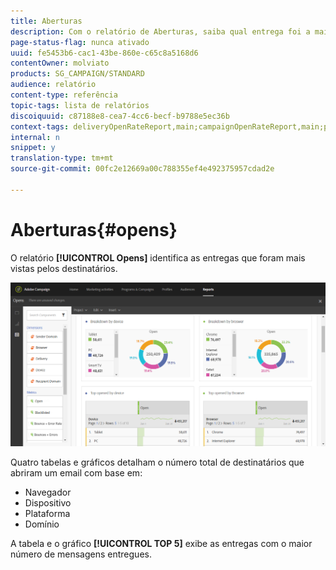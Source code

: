 ```yaml
---
title: Aberturas
description: Com o relatório de Aberturas, saiba qual entrega foi a mais visualizada de acordo com vários critérios.
page-status-flag: nunca ativado
uuid: fe5453b6-cac1-43be-860e-c65c8a5168d6
contentOwner: molviato
products: SG_CAMPAIGN/STANDARD
audience: relatório
content-type: referência
topic-tags: lista de relatórios
discoiquuid: c87188e8-cea7-4cc6-becf-b9788e5ec36b
context-tags: deliveryOpenRateReport,main;campaignOpenRateReport,main;programOpenRateReport,main
internal: n
snippet: y
translation-type: tm+mt
source-git-commit: 00fc2e12669a00c788355ef4e492375957cdad2e

---
```



# Aberturas{#opens}

O relatório **[!UICONTROL Opens]** identifica as entregas que foram mais vistas pelos destinatários.

![](assets/delivery_reports_opens.png)

Quatro tabelas e gráficos detalham o número total de destinatários que abriram um email com base em:

* Navegador
* Dispositivo
* Plataforma
* Domínio

A tabela e o gráfico **[!UICONTROL TOP 5]** exibe as entregas com o maior número de mensagens entregues.
